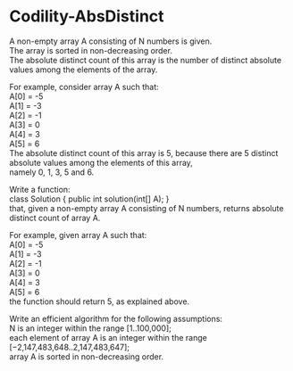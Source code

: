 # Codility-AbsDistinct
A non-empty array A consisting of N numbers is given.</br> 
The array is sorted in non-decreasing order.</br>
The absolute distinct count of this array is the number of distinct absolute values among the elements of the array.

For example, consider array A such that:</br>
A[0] = -5</br>
A[1] = -3</br>
A[2] = -1</br>
A[3] =  0</br>
A[4] =  3</br>
A[5] =  6</br>
The absolute distinct count of this array is 5, because there are 5 distinct absolute values among the elements of this array,</br> 
namely 0, 1, 3, 5 and 6.

Write a function:</br>
class Solution { public int solution(int[] A); }</br>
that, given a non-empty array A consisting of N numbers, returns absolute distinct count of array A.

For example, given array A such that:</br>
A[0] = -5</br>
A[1] = -3</br>
A[2] = -1</br>
A[3] =  0</br>
A[4] =  3</br>
A[5] =  6</br>
the function should return 5, as explained above.

Write an efficient algorithm for the following assumptions:</br>
N is an integer within the range [1..100,000];</br>
each element of array A is an integer within the range [−2,147,483,648..2,147,483,647];</br>
array A is sorted in non-decreasing order.
